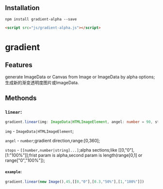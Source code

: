 ## Installation

```shell
npm install gradient-alpha --save
```

```html
<script src="js/gradient-alpha.js"></script>
```

# gradient

## Features

generate ImageData or Canvas from Image or ImageData by alpha options;
生成新的渐变透明度图片或ImageData.


## Methonds

### `linear`:

```typescript
gradient.linear(img: ImageData|HTMLImageElement, angel: number = 90, stops: number[] | Array<[number, number | string]> = [0, 1]):  ImageData|HTMLImageElement;

```
`img` - `ImageData|HTMLImageElement`;

`angel` - `number`;gradient direction,range:[0,360];

`stops` - `[[number,number|string]...]`;alpha  sections;like [[0,"0"],[1:"100%"]];frist param is alpha,second param is length(range[0,1] or range["0","100%"]);

#### `example`:
```typescript
gradient.linear(new Image(),45,[[0,"0"],[0.3,"50%"],[1,"100%"]])
```